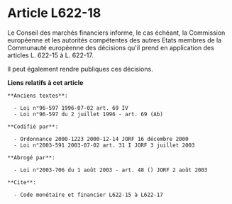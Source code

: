 # Article L622-18

Le Conseil des marchés financiers informe, le cas échéant, la Commission européenne et les autorités compétentes des autres
Etats membres de la Communauté européenne des décisions qu'il prend en application des articles L. 622-15 à L. 622-17.

Il peut également rendre publiques ces décisions.

**Liens relatifs à cet article**

	**Anciens textes**:

	  - Loi n°96-597 1996-07-02 art. 69 IV
	  - Loi n°96-597 du 2 juillet 1996 - art. 69 (Ab)

	**Codifié par**:

	  - Ordonnance 2000-1223 2000-12-14 JORF 16 décembre 2000
	  - Loi n°2003-591 2003-07-02 art. 31 I JORF 3 juillet 2003

	**Abrogé par**:

	  - Loi n°2003-706 du 1 août 2003 - art. 48 () JORF 2 août 2003

	**Cite**:

	  - Code monétaire et financier L622-15 à L622-17
